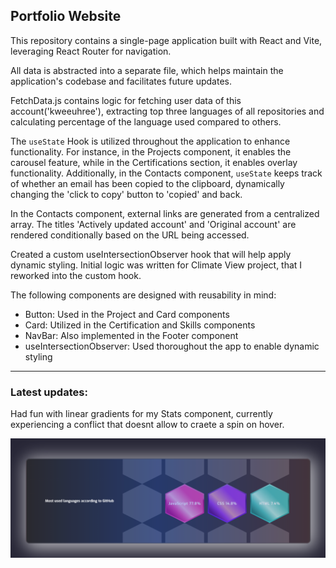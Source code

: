 <h2>Portfolio Website</h2>
<p>This repository contains a single-page application built with React and Vite, leveraging React Router for navigation.</p>
<p>All data is abstracted into a separate file, which helps maintain the application's codebase and facilitates future updates.</p>
<p>FetchData.js contains logic for fetching user data of this account('kweeuhree'), extracting top three languages of all repositories and calculating percentage of the language used compared to others.</p>
<p>The <code>useState</code> Hook is utilized throughout the application to enhance functionality. For instance, in the Projects component, it enables the carousel feature, while in the Certifications section, it enables overlay functionality. Additionally, in the Contacts component, <code>useState</code> keeps track of whether an email has been copied to the clipboard, dynamically changing the 'click to copy' button to 'copied' and back.</p>
<p>In the Contacts component, external links are generated from a centralized array. The titles 'Actively updated account' and 'Original account' are rendered 
conditionally based on the URL being accessed.</p>

<p>Created a custom useIntersectionObserver hook that will help apply dynamic styling. Initial logic was written for Climate View project, that I reworked into the custom hook.</p>

<p>The following components are designed with reusability in mind:</p>
<ul>
<li>Button: Used in the Project and Card components</li>
<li>Card: Utilized in the Certification and Skills components</li>
<li>NavBar: Also implemented in the Footer component</li>
<li>useIntersectionObserver: Used thoroughout the app to enable dynamic styling</li>
</ul>
<hr>
<h3>Latest updates:</h3>
<p>Had fun with linear gradients for my Stats component, currently experiencing a conflict that doesnt allow to craete a spin on hover.</p>
<p align='center'>
    <img src="./src/assets/screenshots/stats.png" alt="Top used languages of kweeuhree user" />
</p>

